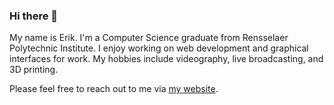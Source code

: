 ### Hi there 👋

My name is Erik. I'm a Computer Science graduate from Rensselaer Polytechnic Institute. I enjoy working on web development and graphical interfaces for work. My hobbies include videography, live broadcasting, and 3D printing.

Please feel free to reach out to me via [my website](https://ecr.dev/#contact).

<!--
**robere2/robere2** is a ✨ _special_ ✨ repository because its `README.md` (this file) appears on your GitHub profile.

Here are some ideas to get you started:

- 🔭 I’m currently working on ...
- 🌱 I’m currently learning ...
- 👯 I’m looking to collaborate on ...
- 🤔 I’m looking for help with ...
- 💬 Ask me about ...
- 📫 How to reach me: ...
- 😄 Pronouns: ...
- ⚡ Fun fact: ...
-->
